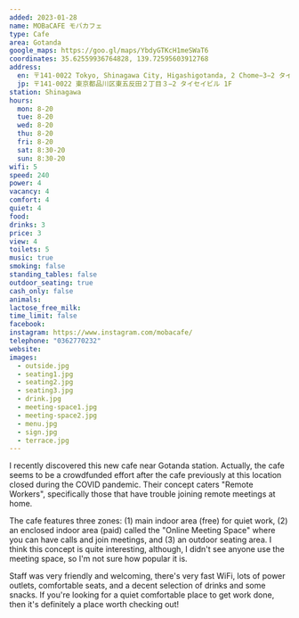 ```yaml
---
added: 2023-01-28
name: MOBaCAFE モバカフェ
type: Cafe
area: Gotanda
google_maps: https://goo.gl/maps/YbdyGTKcH1meSWaT6
coordinates: 35.62559936764828, 139.72595603912768
address:
  en: 〒141-0022 Tokyo, Shinagawa City, Higashigotanda, 2 Chome−3−2 タイセイビル 1F
  jp: 〒141-0022 東京都品川区東五反田２丁目３−2 タイセイビル 1F
station: Shinagawa
hours:
  mon: 8-20
  tue: 8-20
  wed: 8-20
  thu: 8-20
  fri: 8-20
  sat: 8:30-20
  sun: 8:30-20
wifi: 5
speed: 240
power: 4
vacancy: 4
comfort: 4
quiet: 4
food: 
drinks: 3
price: 3
view: 4
toilets: 5
music: true
smoking: false
standing_tables: false
outdoor_seating: true
cash_only: false
animals: 
lactose_free_milk: 
time_limit: false
facebook: 
instagram: https://www.instagram.com/mobacafe/
telephone: "0362770232"
website: 
images:
  - outside.jpg
  - seating1.jpg
  - seating2.jpg
  - seating3.jpg
  - drink.jpg
  - meeting-space1.jpg
  - meeting-space2.jpg
  - menu.jpg
  - sign.jpg
  - terrace.jpg
---
```


I recently discovered this new cafe near Gotanda station. Actually, the cafe seems to be a crowdfunded effort after the cafe previously at this location closed during the COVID pandemic. Their concept caters "Remote Workers", specifically those that have trouble joining remote meetings at home.

The cafe features three zones: (1) main indoor area (free) for quiet work, (2) an enclosed indoor area (paid) called the "Online Meeting Space" where you can have calls and join meetings, and (3) an outdoor seating area. I think this concept is quite interesting, although, I didn't see anyone use the meeting space, so I'm not sure how popular it is.

Staff was very friendly and welcoming, there's very fast WiFi, lots of power outlets, comfortable seats, and a decent selection of drinks and some snacks. If you're looking for a quiet comfortable place to get work done, then it's definitely a place worth checking out!
